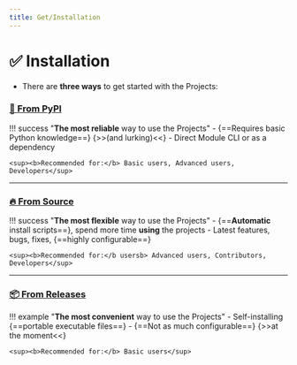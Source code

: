 ```yaml
---
title: Get/Installation
---
```


# ✅ Installation

- There are **three ways** to get started with the Projects:

### [**🧀 From PyPI**](site:get/pypi)

!!! success "**The most reliable** way to use the Projects"
    - {==Requires basic Python knowledge==} {>>(and lurking)<<}
    - Direct Module CLI or as a dependency

    <sup><b>Recommended for:</b> Basic users, Advanced users, Developers</sup>

<hr>

### [**🔥 From Source**](site:get/source)

!!! success "**The most flexible** way to use the Projects"
    - {==**Automatic** install scripts==}, spend more time **using** the projects
    - Latest features, bugs, fixes, {==highly configurable==}

    <sup><b>Recommended for:</b usersb> Advanced users, Contributors, Developers</sup>

<hr>

### [**📦 From Releases**](site:get/releases)

!!! example "**The most convenient** way to use the Projects"
    - Self-installing {==portable executable files==}
    - {==Not as much configurable==} {>>at the moment<<}

    <sup><b>Recommended for:</b> Basic users</sup>
